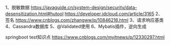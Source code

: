 1、脱敏数据
https://javaguide.cn/system-design/security/data-desensitization.html#hutool
https://developer.jdcloud.com/article/3165
2、签名
https://www.cnblogs.com/zhangww/p/10846216.html
3、请求响应基类
4、Cassandra数据库
5、@Validated使用
6、Mybatis插件，逆向生成








springboot test知识点
https://www.cnblogs.com/myitnews/p/12330297.html